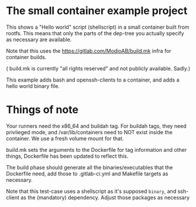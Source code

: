 # The small container example project

This shows a "Hello world" script (shellscript) in a small container built from
rootfs. This means that only the parts of the dep-tree you actually specify as
necessary are available.

Note that this uses the https://gitlab.com/ModioAB/build.mk infra for container
builds.

( build.mk is currently "all rights reserved" and not publicly available. Sadly.)


This example adds bash and openssh-clients to a container, and adds a hello
world binary file.


# Things of note

Your runners need the x86_64 and buildah tag. For buildah tags, they need
privlieged mode, and /var/lib/containers need to NOT exist inside the
container. We use a fresh volume mount for that.  


build.mk sets the arguments to the Dockerfile for tag information and other
things, Dockerfile has been updated to reflect this.


The build phase should generate all the binaries/executables that the
Dockerfile need, add those to .gitlab-ci.yml and Makefile targets as necessary.


Note that this test-case uses a shellscript as it's supposed  `binary`, and
ssh-client as the (mandatory) dependency. Adjust those packages as necessary

